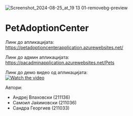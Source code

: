 ![Screenshot_2024-08-25_at_19 13 01-removebg-preview](https://github.com/user-attachments/assets/f9675319-cfed-4a86-82c8-30c35a21f3ea)
# PetAdoptionCenter

Линк до апликацијата:  
https://petadoptioncenterapplication.azurewebsites.net/

Линк до админ апликацијата:  
https://pacadminapplication.azurewebsites.net/Pets

Линк до демо видео од апликацијата:  
[![Watch the video](https://github.com/user-attachments/assets/d630c3fc-5482-4209-b702-ad047f3d1441)](https://www.youtube.com/watch?v=apWcWfOKx9A)


Автори:  
- Андреј Влаховски (211136)  
- Самоил Јаќимовски (211036)  
- Сандра Георгиев (211033)  

